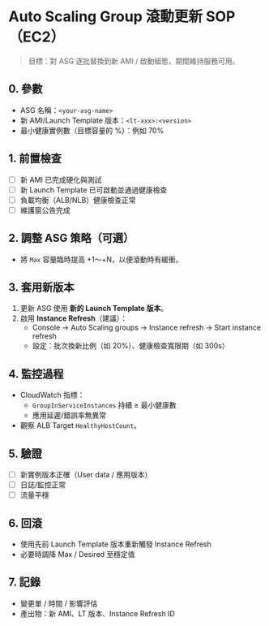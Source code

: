# Auto Scaling Group 滾動更新 SOP（EC2）

> 目標：對 ASG 逐批替換到新 AMI / 啟動組態，期間維持服務可用。

## 0. 參數
- ASG 名稱：`<your-asg-name>`
- 新 AMI/Launch Template 版本：`<lt-xxx>:<version>`
- 最小健康實例數（目標容量的 %）：例如 70%

## 1. 前置檢查
- [ ] 新 AMI 已完成硬化與測試
- [ ] 新 Launch Template 已可啟動並通過健康檢查
- [ ] 負載均衡（ALB/NLB）健康檢查正常
- [ ] 維護窗公告完成

## 2. 調整 ASG 策略（可選）
- 將 `Max` 容量臨時提高 +1～+N，以便滾動時有緩衝。

## 3. 套用新版本
1. 更新 ASG 使用 **新的 Launch Template 版本**。
2. 啟用 **Instance Refresh**（建議）：
   - Console → Auto Scaling groups → Instance refresh → Start instance refresh
   - 設定：批次換新比例（如 20%）、健康檢查寬限期（如 300s）

## 4. 監控過程
- CloudWatch 指標：
  - `GroupInServiceInstances` 持續 ≥ 最小健康數
  - 應用延遲/錯誤率無異常
- 觀察 ALB Target `HealthyHostCount`。

## 5. 驗證
- [ ] 新實例版本正確（User data / 應用版本）
- [ ] 日誌/監控正常
- [ ] 流量平穩

## 6. 回滾
- 使用先前 Launch Template 版本重新觸發 Instance Refresh
- 必要時調降 Max / Desired 至穩定值

## 7. 記錄
- 變更單 / 時間 / 影響評估
- 產出物：新 AMI、LT 版本、Instance Refresh ID